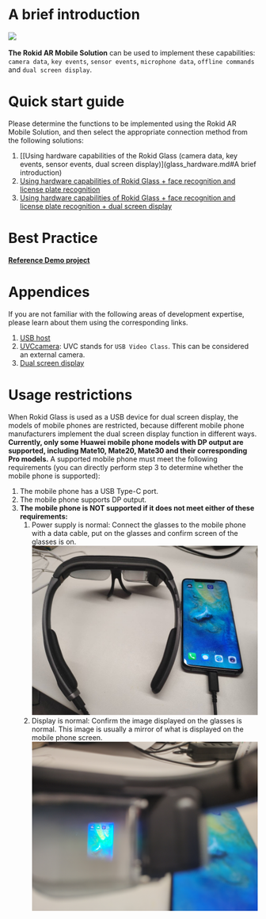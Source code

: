 <!-- toc -->  

      
# A brief introduction

<img width="280" src="media/glassConnectMobile.png">

**The Rokid AR Mobile Solution** can be used to implement these capabilities: `camera data`, `key events`, `sensor events`, `microphone data`, `offline commands` and `dual screen display`.

# Quick start guide

Please determine the functions to be implemented using the Rokid AR Mobile Solution, and then select the appropriate connection method from the following solutions:

1. [[Using hardware capabilities of the Rokid Glass (camera data, key events, sensor events, dual screen display)](glass_hardware.md#A brief introduction)
2. [Using hardware capabilities of Rokid Glass + face recognition and license plate recognition](ai.md)
3. [Using hardware capabilities of Rokid Glass + face recognition and license plate recognition + dual screen display](glass_ai_presentation.md)

# Best Practice

**[Reference Demo project](https://static.rokidcdn.com/sdk/sdk_glassmobile_demo-177ebe7.zip)**

# Appendices

If you are not familiar with the following areas of development expertise, please learn about them using the corresponding links.

1. [USB host](https://developer.android.com/guide/topics/connectivity/usb/host?hl=zh-cn)
2. [UVCcamera](https://github.com/jiangdongguo/AndroidUSBCamera): UVC stands for `USB Video Class`. This can be considered an external camera.
3. [Dual screen display](https://developer.android.com/reference/android/app/Presentation)

# Usage restrictions

When Rokid Glass is used as a USB device for dual screen display, the models of mobile phones are restricted, because different mobile phone manufacturers implement the dual screen display function in different ways. **Currently, only some Huawei mobile phone models with DP output are supported, including Mate10, Mate20, Mate30 and their corresponding Pro models.** 
A supported mobile phone must meet the following requirements (you can directly perform step 3 to determine whether the mobile phone is supported):

1. The mobile phone has a USB Type-C port.
2. The mobile phone supports DP output.
3. **The mobile phone is NOT supported if it does not meet either of these requirements:**
   1. Power supply is normal: Connect the glasses to the mobile phone with a data cable, put on the glasses and confirm screen of the glasses is on. ![Step 1](media/手机支持2.jpeg "Power supply is normal.")
   2. Display is normal: Confirm the image displayed on the glasses is normal. This image is usually a mirror of what is displayed on the mobile phone screen. ![Step 2](media/手机支持1.jpeg "Display is normal.")


